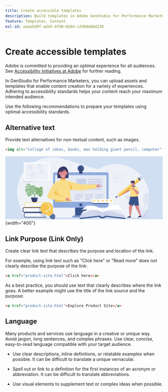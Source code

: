 ```yaml
---
title: Create accessible templates
description: Build templates in Adobe GenStudio for Performance Marketers that are capable of reaching more of your audience and providing an optimal experience.
feature: Templates, Content
exl-id: eaaa5d9f-ad45-4fd0-826d-c250deb6d238
---
```

# Create accessible templates

Adobe is committed to providing an optimal experience for all audiences. See [Accessibility Initiatives at Adobe](https://www.adobe.com/trust/accessibility/initiatives.html) for further reading.

In GenStudio for Performance Marketers, you can upload assets and templates that enable content creation for a variety of experiences. Adhering to accessibility standards helps your content reach your maximum intended audience.

Use the following recommendations to prepare your templates using optimal accessibility standards.

## Alternative text

Provide text alternatives for non-textual content, such as images.

```html
<img alt="Collage of ideas, books, man holding giant pencil, computer" src="card-create-assets.png">
```

![Collage of ideas, books, man holding giant pencil, computer](../../assets/card-create-assets.png){width="400"}

## Link Purpose (Link Only)

Create clear link text that describes the purpose and location of the link.

For example, using link text such as "Click here" or "Read more" does not clearly describe the purpose of the link:

```html
<a href="product-site.html">Click here</a>
```

As a best practice, you should use text that clearly describes where the link goes. A better example might use the title of the link source and the purpose:

```html
<a href="product-site.html">Explore Product Site</a>
```

## Language

Many products and services use language in a creative or unique way. Avoid jargon, long sentences, and complex phrases. Use clear, concise, easy-to-read language compatible with your target audience.

- Use clear descriptions, inline definitions, or relatable examples when possible. It can be difficult to translate a unique vernacular.

- Spell out or link to a definition for the first instances of an acronym or abbreviation. It can be difficult to translate abbreviations.

- Use visual elements to supplement text or complex ideas when possible.
